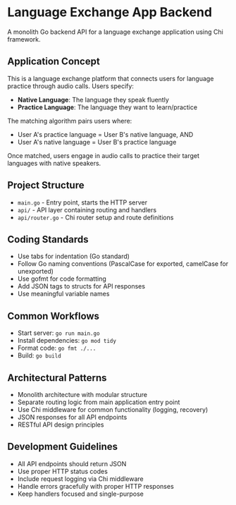 # Language Exchange App Backend

A monolith Go backend API for a language exchange application using Chi framework.

## Application Concept
This is a language exchange platform that connects users for language practice through audio calls. Users specify:
- **Native Language**: The language they speak fluently
- **Practice Language**: The language they want to learn/practice

The matching algorithm pairs users where:
- User A's practice language = User B's native language, AND
- User A's native language = User B's practice language

Once matched, users engage in audio calls to practice their target languages with native speakers.

## Project Structure
- `main.go` - Entry point, starts the HTTP server
- `api/` - API layer containing routing and handlers
- `api/router.go` - Chi router setup and route definitions

## Coding Standards
- Use tabs for indentation (Go standard)
- Follow Go naming conventions (PascalCase for exported, camelCase for unexported)
- Use gofmt for code formatting
- Add JSON tags to structs for API responses
- Use meaningful variable names

## Common Workflows
- Start server: `go run main.go`
- Install dependencies: `go mod tidy`
- Format code: `go fmt ./...`
- Build: `go build`

## Architectural Patterns
- Monolith architecture with modular structure
- Separate routing logic from main application entry point
- Use Chi middleware for common functionality (logging, recovery)
- JSON responses for all API endpoints
- RESTful API design principles

## Development Guidelines
- All API endpoints should return JSON
- Use proper HTTP status codes
- Include request logging via Chi middleware
- Handle errors gracefully with proper HTTP responses
- Keep handlers focused and single-purpose